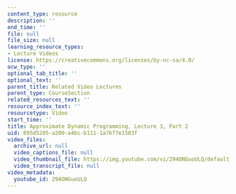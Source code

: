 ```yaml
---
content_type: resource
description: ''
end_time: ''
file: null
file_size: null
learning_resource_types:
- Lecture Videos
license: https://creativecommons.org/licenses/by-nc-sa/4.0/
ocw_type: ''
optional_tab_title: ''
optional_text: ''
parent_title: Related Video Lectures
parent_type: CourseSection
related_resources_text: ''
resource_index_text: ''
resourcetype: Video
start_time: ''
title: Approximate Dynamic Programming, Lecture 3, Part 2
uid: 895d5205-a200-a4bc-b111-1a7677e1583f
video_files:
  archive_url: null
  video_captions_file: null
  video_thumbnail_file: https://img.youtube.com/vi/294ONGuoULQ/default.jpg
  video_transcript_file: null
video_metadata:
  youtube_id: 294ONGuoULQ
---
```

